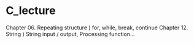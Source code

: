 # C_lecture

Chapter 06. Repeating structure ) for, while, break, continue
Chapter 12. String ) String input / output, Processing function...
